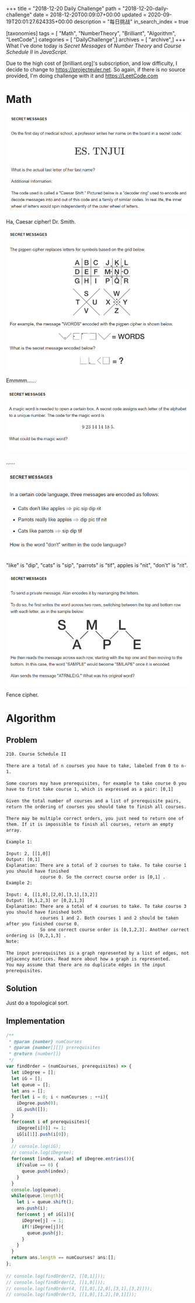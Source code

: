 +++
title = "2018-12-20 Daily Challenge"
path = "2018-12-20-daily-challenge"
date = 2018-12-20T00:09:07+00:00
updated = 2020-09-19T20:01:27.624335+00:00
description = "每日挑战"
in_search_index = true

[taxonomies]
tags = [ "Math", "NumberTheory", "Brilliant", "Algorithm", "LeetCode",]
categories = [ "DailyChallenge",]
archives = [ "archive",]
+++
What I've done today is *Secret Messages* of *Number Theory* and *Course Schedule II* in *JavaScript*.

Due to the high cost of \[brilliant.org\]'s subscription, and low difficulty, I decide to change to https://projecteuler.net. So again, if there is no source provided, I'm doing challenge with it and https://LeetCode.com

<!-- more -->

# Math

![One](1545236844426.png)

Ha, Caesar cipher! Dr. Smith.

![Two](1545236997743.png)

Emmmm......

![Three](1545237080926.png)

......

![Four](1545237101296.png)

"like" is "dip", "cats" is "sip", "parrots" is "tif", apples is "nit", "don't" is "rit".

![Five](1545237290065.png)

Fence cipher.

# Algorithm

## Problem

```
210. Course Schedule II

There are a total of n courses you have to take, labeled from 0 to n-1.

Some courses may have prerequisites, for example to take course 0 you have to first take course 1, which is expressed as a pair: [0,1]

Given the total number of courses and a list of prerequisite pairs, return the ordering of courses you should take to finish all courses.

There may be multiple correct orders, you just need to return one of them. If it is impossible to finish all courses, return an empty array.

Example 1:

Input: 2, [[1,0]] 
Output: [0,1]
Explanation: There are a total of 2 courses to take. To take course 1 you should have finished   
             course 0. So the correct course order is [0,1] .
Example 2:

Input: 4, [[1,0],[2,0],[3,1],[3,2]]
Output: [0,1,2,3] or [0,2,1,3]
Explanation: There are a total of 4 courses to take. To take course 3 you should have finished both     
             courses 1 and 2. Both courses 1 and 2 should be taken after you finished course 0. 
             So one correct course order is [0,1,2,3]. Another correct ordering is [0,2,1,3] .
Note:

The input prerequisites is a graph represented by a list of edges, not adjacency matrices. Read more about how a graph is represented.
You may assume that there are no duplicate edges in the input prerequisites.
```

## Solution

Just do a topological sort.

## Implementation

```javascript
/**
 * @param {number} numCourses
 * @param {number[][]} prerequisites
 * @return {number[]}
 */
var findOrder = (numCourses, prerequisites) => {
  let iDegree = [];
  let iG = [];
  let queue = [];
  let ans = [];
  for(let i = 0; i < numCourses ; ++i){
    iDegree.push(0);
    iG.push([]);
  }
  for(const i of prerequisites){
    iDegree[i[0]] += 1;
    iG[i[1]].push(i[0]);
  }
  // console.log(iG);
  // console.log(iDegree);
  for(const [index, value] of iDegree.entries()){
    if(value == 0) {
      queue.push(index);
    }
  }
  console.log(queue);
  while(queue.length){
    let i = queue.shift();
    ans.push(i);
    for(const j of iG[i]){
      iDegree[j] -= 1;
      if(!iDegree[j]){
        queue.push(j);
      }
    }
  }
  return ans.length == numCourses? ans:[];
};

// console.log(findOrder(2, [[0,1]]));
// console.log(findOrder(2, [[1,0]]));
// console.log(findOrder(4, [[1,0],[2,0],[3,1],[3,2]]));
// console.log(findOrder(3, [[1,0],[1,2],[0,1]]));
```